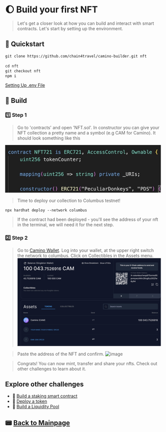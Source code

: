 #  🌔 Build your first NFT

> Let's get a closer look at how you can build and interact with smart contracts. Let's start by setting up the environment.

## 🌌 Quickstart

```
git clone https://github.com/chain4travel/camino-builder.git nft

cd nft
git checkout nft
npm i
```

[Setting Up .env File](../setup/README.md#setting-up-env-file)

## 🌳 Build

### 1️⃣ Step 1

> Go to 'contracts' and open 'NFT.sol'. In constructor you can give your NFT collection a pretty name and a symbol (e.g CAM for Camino). It should look something like this

![image](https://github.com/juuroudojo/images/blob/main/Image%2014.08.2023%20at%2003.23.jpeg)

> Time to deploy our collection to Columbus testnet! 

```
npx hardhat deploy --network columbus
```

> If the contract had been deployed - you'll see the address of your nft in the terminal, we will need it for the next step.

### 2️⃣ Step 2

> Go to [Camino Wallet](https://suite.camino.network/wallet/home). Log into your wallet, at the upper right switch the network to columbus. Click on Collectibles in the Assets menu.
![image](https://github.com/juuroudojo/toolsReal/blob/main/images/Image%2021.08.2023%20at%2012.38.jpeg)

> Paste the address of the NFT and confirm.
![image]()

> Congrats! You can now mint, transfer and share your nfts. Check out other challenges to learn about it.

## Explore other challenges
 - 🍇  [Build a staking smart contract](https://github.com/chain4travel/camino-builder/tree/staking)
 - 🥝  [Deploy a token](https://github.com/chain4travel/camino-builder/tree/token)
 - 🍓  [Build a Liquidity Pool](https://github.com/chain4travel/camino-builder/tree/liquidity-pool)

## 📟 [Back to Mainpage](https://github.com/chain4travel/camino-builder)
